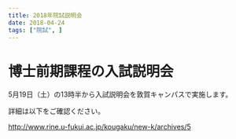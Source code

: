 ```yaml
---
title: 2018年院試説明会
date: 2018-04-24
tags: ["院試", ]
---
```


# 博士前期課程の入試説明会
5月19日（土）の13時半から入試説明会を敦賀キャンパスで実施します。

詳細は以下をご確認ください。

http://www.rine.u-fukui.ac.jp/kougaku/new-k/archives/5